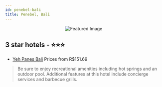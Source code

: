 ```yaml
---
id: penebel-bali
title: Penebel, Bali
---
```


<center><img src="https://i.travelapi.com/hotels/11000000/10350000/10348600/10348566/550880df_z.jpg" alt="Featured Image" /></center>


##  3 star hotels - ⭐️⭐️⭐️

-    [Yeh Panes Bali](https://us.hurb.com/hotels/penebel/yeh-panes-bali-JNP-JP341953?cmp=18055) Prices from R$151.69
   > Be sure to enjoy recreational amenities including hot springs and an outdoor pool. Additional features at this hotel include concierge services and barbecue grills.
